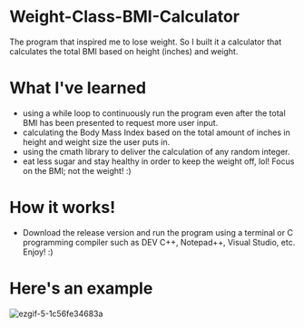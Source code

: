 # Weight-Class-BMI-Calculator
The program that inspired me to lose weight. So I built it a calculator that calculates the total BMI based on height (inches) and weight.

# What I've learned
- using a while loop to continuously run the program even after the total BMI has been presented to request more user input.
- calculating the Body Mass Index based on the total amount of inches in height and weight size the user puts in.
- using the cmath library to deliver the calculation of any random integer.
- eat less sugar and stay healthy in order to keep the weight off, lol! Focus on the BMI; not the weight! :)

# How it works!
- Download the release version and run the program using a terminal or C programming compiler such as DEV C++, Notepad++, Visual Studio, etc. Enjoy! :)

# Here's an example
![ezgif-5-1c56fe34683a](https://user-images.githubusercontent.com/36749450/93844223-76516480-fc6a-11ea-886c-c710c466c67d.gif)

